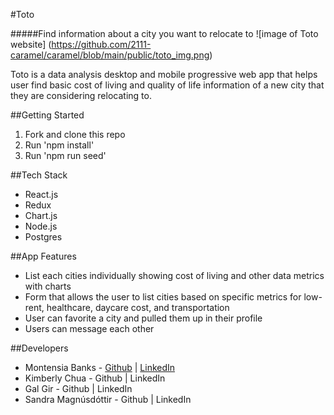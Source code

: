 #Toto

#####Find information about a city you want to relocate to
![image of Toto website] (https://github.com/2111-caramel/caramel/blob/main/public/toto_img.png)

Toto is a data analysis desktop and mobile progressive web app that helps user find basic cost of living and quality of life information of a new city that they are considering relocating to.

##Getting Started

1. Fork and clone this repo
2. Run 'npm install'
3. Run 'npm run seed'

##Tech Stack

- React.js
- Redux
- Chart.js
- Node.js
- Postgres

##App Features

- List each cities individually showing cost of living and other data metrics with charts
- Form that allows the user to list cities based on specific metrics for low-rent, healthcare, daycare cost, and transportation
- User can favorite a city and pulled them up in their profile
- Users can message each other

##Developers

- Montensia Banks - [Github](https://github.com/monteecode) | [LinkedIn](https://www.linkedin.com/in/montensia/)
- Kimberly Chua - Github | LinkedIn
- Gal Gir - Github | LinkedIn
- Sandra Magnúsdóttir - Github | LinkedIn
